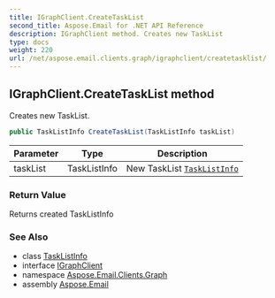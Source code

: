 ```yaml
---
title: IGraphClient.CreateTaskList
second_title: Aspose.Email for .NET API Reference
description: IGraphClient method. Creates new TaskList
type: docs
weight: 220
url: /net/aspose.email.clients.graph/igraphclient/createtasklist/
---
```

## IGraphClient.CreateTaskList method

Creates new TaskList.

```csharp
public TaskListInfo CreateTaskList(TaskListInfo taskList)
```

| Parameter | Type | Description |
| --- | --- | --- |
| taskList | TaskListInfo | New TaskList [`TaskListInfo`](../../tasklistinfo/) |

### Return Value

Returns created TaskListInfo

### See Also

* class [TaskListInfo](../../tasklistinfo/)
* interface [IGraphClient](../)
* namespace [Aspose.Email.Clients.Graph](../../igraphclient/)
* assembly [Aspose.Email](../../../)


